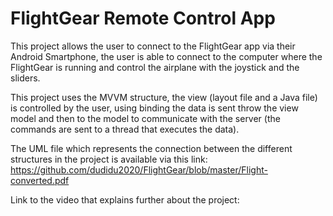 # FlightGear Remote Control App

This project allows the user to connect to the FlightGear app via their Android Smartphone, the user is able to connect to the computer where the FlightGear is running and control the airplane with the joystick and the sliders.

This project uses the MVVM structure, the view (layout file and a Java file) is controlled by the user, using binding the data is sent throw the view model and then to the model to communicate with the server (the commands are sent to a thread that executes the data).

The UML file which represents the connection between the different structures in the project is available via this link: https://github.com/dudidu2020/FlightGear/blob/master/Flight-converted.pdf

Link to the video that explains further about the project:
